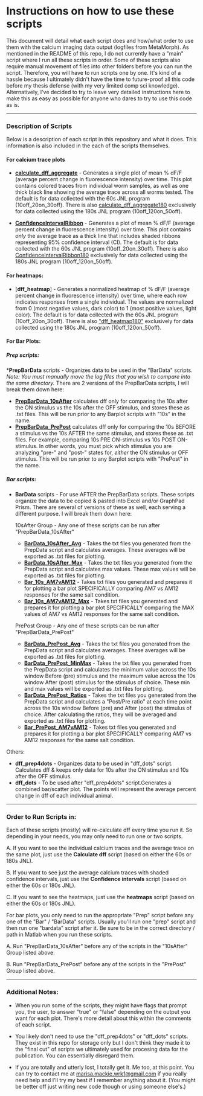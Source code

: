 # Instructions on how to use these scripts
This document will detail what each script does and how/what order to use them with the calcium imaging data output (logfiles from MetaMorph).
As mentioned in the README of this repo, I do not currently have a "main" script where I run all these scripts in order. Some of these scripts also require manual movement of files into other folders before you can run the script. Therefore, you will have to run scripts one by one. It's kind of a hassle because I ultimately didn't have the time to future-proof all this code before my thesis defense (with my very limited comp sci knowledge). Alternatively, I've decided to try to leave very detailed instructions here to make this as easy as possible for anyone who dares to try to use this code as is.

***

### Description of Scripts
Below is a description of each script in this repository and what it does. This information is also included in the each of the scripts themselves.

#### For calcium trace plots

* [**calculate_dff_aggregate**](https://github.com/honglabcsun/Calcium-Imaging/blob/main/Salts/scripts/calculate_dff_aggregate.m) - Generates a single plot of mean % dF/F (average percent change in fluorescence intensity) over time. This plot contains colored traces from individual worm samples, as well as one thick black line showing the average trace across all worms tested. The default is for data collected with the 60s JNL program (10off_20on_30off). There is also [calculate_dff_aggregate180](https://github.com/honglabcsun/Calcium-Imaging/blob/main/Salts/scripts/calculate_dff_aggregate180.m) exclusively for data collected using the 180s JNL program (10off_120on_50off).

* [**ConfidenceIntervalRibbon**](https://github.com/honglabcsun/Calcium-Imaging/blob/main/Salts/scripts/ConfidenceIntervalRibbon.m) - Generates a plot of mean % dF/F (average percent change in fluorescence intensity) over time. This plot contains _only_ the average trace as a thick line that includes shaded ribbons representing 95% confidence interval (CI). The default is for data collected with the 60s JNL program (10off_20on_30off). There is also [ConfidenceIntervalRibbon180](https://github.com/honglabcsun/Calcium-Imaging/blob/main/Salts/scripts/ConfidenceIntervalRibbon180.m) exclusively for data collected using the 180s JNL program (10off_120on_50off).

#### For heatmaps:

* [**dff_heatmap**] - Generates a normalized heatmap of % dF/F (average percent change in fluorescence intensity) over time, where each row indicates responses from a single individual. The values are normalized from 0 (most negative values, dark color) to 1 (most positive values, light color). The default is for data collected with the 60s JNL program (10off_20on_30off). There is also ["dff_heatmap180"](https://github.com/honglabcsun/Calcium-Imaging/blob/main/Salts/scripts/dff_heatmap180) exclusively for data collected using the 180s JNL program (10off_120on_50off).

#### For Bar Plots:

##### Prep scripts:
***PrepBarData** scripts - Organizes data to be used in the "BarData" scripts. *Note: You must manually move the log files that you wish to compare into the same directory.* There are 2 versions of the PrepBarData scripts, I will break them down here:
  * [**PrepBarData_10sAfter**](https://github.com/honglabcsun/Calcium-Imaging/blob/main/Salts/scripts/PrepBarData_10sAfter.m) calculates dff only for comparing the 10s after the ON stimulus vs the 10s after the OFF stimulus, and stores these as .txt files. This will be run prior to any Barplot scripts with "10s" in the name.
  * [**PrepBarData_PrePost**](https://github.com/honglabcsun/Calcium-Imaging/blob/main/Salts/scripts/PrepBarData_PrePost.m) calculates dff only for comparing the 10s BEFORE a stimulus vs the 10s AFTER the same stimulus, and stores these as .txt files. For example, comparing 10s PRE ON-stimulus vs 10s POST ON-stimulus. In other words, you must pick which stimulus you are analyzing "pre-" and "post-" states for, _either_ the ON stimulus or OFF stimulus. This will be run prior to any Barplot scripts with "PrePost" in the name.

##### Bar scripts:
* **BarData** scripts - For use AFTER the PrepBarData scripts. These scripts organize the data to be copied & pasted into Excel and/or GraphPad Prism. There are several of versions of these as well, each serving a different purpose. I will break them down here:
  
  10sAfter Group - Any one of these scripts can be run after "PrepBarData_10sAfter"
  * [**BarData_10sAfter_Avg**](https://github.com/honglabcsun/Calcium-Imaging/blob/main/Salts/scripts/BarData_10sAfter_Avg.m) - Takes the txt files you generated from the PrepData script and calculates averages. These averages will be exported as .txt files for plotting.
  * [**BarData_10sAfter_Max**](https://github.com/honglabcsun/Calcium-Imaging/blob/main/Salts/scripts/BarData_10sAfter_Max.m) - Takes the txt files you generated from the PrepData script and calculates max values. These max values will be exported as .txt files for plotting.
  * [**Bar_10s_AM7vAM12**](https://github.com/honglabcsun/Calcium-Imaging/blob/main/Salts/scripts/Bar_10s_AM7vAM12.m) - Takes txt files you generated and prepares it for plotting a bar plot SPECIFICALLY comparing AM7 vs AM12 responses for the same salt condition.
  * [**Bar_10s_AM7vAM12_Max**](https://github.com/honglabcsun/Calcium-Imaging/blob/main/Salts/scripts/Bar_10s_AM7vAM12_Max.m) - Takes txt files you generated and prepares it for plotting a bar plot SPECIFICALLY comparing the MAX values of AM7 vs AM12 responses for the same salt condition.

  PrePost Group - Any one of these scripts can be run after "PrepBarData_PrePost"
  * [**BarData_PrePost_Avg**](https://github.com/honglabcsun/Calcium-Imaging/blob/main/Salts/scripts/BarData_PrePost_Avg.m) - Takes the txt files you generated from the PrepData script and calculates averages. These averages will be exported as .txt files for plotting.
  * [**BarData_PrePost_MinMax**](https://github.com/honglabcsun/Calcium-Imaging/blob/main/Salts/scripts/BarData_PrePost_MinMax.m) - Takes the txt files you generated from the PrepData script and calculates the minimum value across the 10s window Before (pre) stimulus and the maximum value across the 10s window After (post) stimulus for the stimulus of choice. These min and max values will be exported as .txt files for plotting.
  * [**BarData_PrePost_Ratios**](https://github.com/honglabcsun/Calcium-Imaging/blob/main/Salts/scripts/BarData_PrePost_Ratios.m) - Takes the txt files you generated from the PrepData script and calculates a "Post/Pre ratio" at each time point across the 10s window Before (pre) and After (post) the stimulus of choice. After calculating the ratios, they will be averaged and exported as .txt files for plotting.
  * [**Bar_PrePost_AM7vAM12**](https://github.com/honglabcsun/Calcium-Imaging/blob/main/Salts/scripts/Bar_PrePost_AM7vAM12.m) - Takes txt files you generated and prepares it for plotting a bar plot SPECIFICALLY comparing AM7 vs AM12 responses for the same salt condition.

Others:    
* **dff_prep4dots** - Organizes data to be used in "dff_dots" script. Calculates dff & keeps only data for 10s after the ON stimulus and 10s after the OFF stimulus.
* **dff_dots** - To be used after "dff_prep4dots" script.Generates a combined bar/scatter plot. The points will represent the average percent change in dff of each individual animal.
  
***
### Order to Run Scripts in:
Each of these scripts (mostly) will re-calculate dff every time you run it. So depending in your needs, you may only need to run one or two scripts.

A. If you want to see the individual calcium traces and the average trace on the same plot, just use the **Calculate dff** script (based on either the 60s or 180s JNL).

B. If you want to see just the average calcium traces with shaded confidence intervals, just use the **Confidence intervals** script (based on either the 60s or 180s JNL).

C. If you want to see the heatmaps, just use the **heatmaps** script (based on either the 60s or 180s JNL).


For bar plots, you only need to run the appropriate "Prep" script before any one of the "Bar" / "BarData" scripts. Usually you'll run one "prep" script and then run one "bardata" script after it. Be sure to be in the correct directory / path in Matlab when you run these scripts.

A. Run "PrepBarData_10sAfter" before any of the scripts in the "10sAfter" Group listed above.

B. Run "PrepBarData_PrePost" before any of the scripts in the "PrePost" Group listed above.

***

### Additional Notes:

* When you run some of the scripts, they might have flags that prompt you, the user, to answer "true" or "false" depending on the output you want for each plot. There's more detail about this within the comments of each script.

* You likely don't need to use the "dff_prep4dots" or "dff_dots" scripts. They exist in this repo for storage only but I don't think they made it to the "final cut" of scripts we ultimately used for procesing data for the publication. You can essentially disregard them.
  
* If you are totally and utterly lost, I totally get it. Me too, at this point. You can try to contact me at marisa.mackie.wrk1@gmail.com if you really need help and I'll try my best if I remember anything about it. (You might be better off just writing new code though or using someone else's.)

